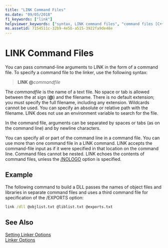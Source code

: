 ```yaml
---
title: "LINK Command Files"
ms.date: "09/05/2018"
f1_keywords: ["link"]
helpviewer_keywords: ["syntax, LINK command files", "command files [C++]", "LINK tool [C++]", "text files, passing arguments to LINK", "LINK tool [C++], command-line syntax", "command files [C++], LINK"]
ms.assetid: 7154511c-32b9-4e5b-a515-3922fa9de48e
---
```

# LINK Command Files

You can pass command-line arguments to LINK in the form of a command file. To specify a command file to the linker, use the following syntax:

> **LINK \@**<em>commandfile</em>

The *commandfile* is the name of a text file. No space or tab is allowed between the at sign (**\@**) and the filename. There is no default extension; you must specify the full filename, including any extension. Wildcards cannot be used. You can specify an absolute or relative path with the filename. LINK does not use an environment variable to search for the file.

In the command file, arguments can be separated by spaces or tabs (as on the command line) and by newline characters.

You can specify all or part of the command line in a command file. You can use more than one command file in a LINK command. LINK accepts the command-file input as if it were specified in that location on the command line. Command files cannot be nested. LINK echoes the contents of command files, unless the [/NOLOGO](../../build/reference/nologo-suppress-startup-banner-linker.md) option is specified.

## Example

The following command to build a DLL passes the names of object files and libraries in separate command files and uses a third command file for specification of the /EXPORTS option:

```cmd
link /dll @objlist.txt @liblist.txt @exports.txt
```

## See Also

[Setting Linker Options](../../build/reference/setting-linker-options.md)<br/>
[Linker Options](../../build/reference/linker-options.md)